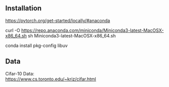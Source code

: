 ## Installation

https://pytorch.org/get-started/locally/#anaconda


curl -O https://repo.anaconda.com/miniconda/Miniconda3-latest-MacOSX-x86_64.sh
sh Miniconda3-latest-MacOSX-x86_64.sh

conda install pkg-config libuv



## Data

Cifar-10 Data:  
https://www.cs.toronto.edu/~kriz/cifar.html